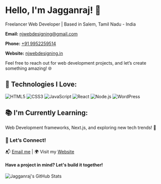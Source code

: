 <div class="container text-center">
  <h1>Hello, I'm Jagganraj! 👋</h1>
  <p>Freelancer Web Developer | Based in Salem, Tamil Nadu - India</p>

  <!-- Row for contact details -->
  <div class="row">
    <div class="col-md-6">
      <p><strong>Email:</strong> <a href="mailto:njwebdesigning@gmail.com">njwebdesigning@gmail.com</a></p>
      <p><strong>Phone:</strong> <a href="tel:+919952259514">+91 9952259514</a></p>
    </div>
    <div class="col-md-6">
      <p><strong>Website:</strong> <a href="https://njwebdesigning.in" target="_blank">njwebdesigning.in</a></p>
      <p>Feel free to reach out for web development projects, and let’s create something amazing! 🌐</p>
    </div>
  </div>

  <h2>🚀 Technologies I Love:</h2>
  <p>
    <img src="https://img.shields.io/badge/HTML5-E34F26?style=for-the-badge&logo=html5&logoColor=white" alt="HTML5">
    <img src="https://img.shields.io/badge/CSS3-1572B6?style=for-the-badge&logo=css3&logoColor=white" alt="CSS3">
    <img src="https://img.shields.io/badge/JavaScript-F7DF1E?style=for-the-badge&logo=javascript&logoColor=black" alt="JavaScript">
    <img src="https://img.shields.io/badge/React-61DAFB?style=for-the-badge&logo=react&logoColor=black" alt="React">
    <img src="https://img.shields.io/badge/Node.js-339933?style=for-the-badge&logo=node.js&logoColor=white" alt="Node.js">
    <img src="https://img.shields.io/badge/WordPress-21759B?style=for-the-badge&logo=wordpress&logoColor=white" alt="WordPress">
  </p>

  <h2>📚 I'm Currently Learning:</h2>
  <p>Web Development frameworks, Next.js, and exploring new tech trends! 🚀</p>

  <h3>💬 Let’s Connect!</h3>
  <p>📬 <a href="mailto:njwebdesigning@gmail.com">Email me</a> | 🌍 Visit my <a href="https://njwebdesigning.in" target="_blank">Website</a></p>

  <h4>Have a project in mind? Let's build it together!</h4>
  
  <p><img src="https://github-readme-stats.vercel.app/api?username=JAGGANRAJ27&show_icons=true&hide_title=true&count_private=true&hide=prs&theme=radical" alt="Jagganraj's GitHub Stats"></p>
</div>
